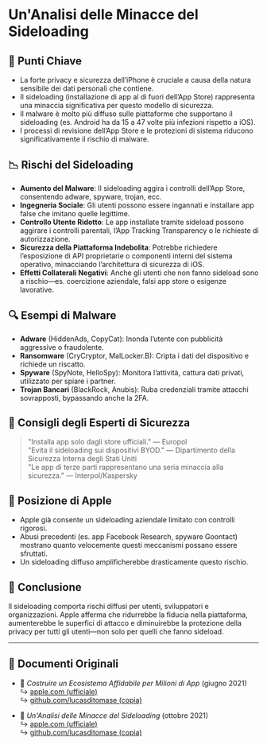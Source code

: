 # Un'Analisi delle Minacce del Sideloading  

## 📌 Punti Chiave  

- La forte privacy e sicurezza dell’iPhone è cruciale a causa della natura sensibile dei dati personali che contiene.  
- Il sideloading (installazione di app al di fuori dell’App Store) rappresenta una minaccia significativa per questo modello di sicurezza.  
- Il malware è molto più diffuso sulle piattaforme che supportano il sideloading (es. Android ha da 15 a 47 volte più infezioni rispetto a iOS).  
- I processi di revisione dell’App Store e le protezioni di sistema riducono significativamente il rischio di malware.  

## 📉 Rischi del Sideloading  

- **Aumento del Malware**: Il sideloading aggira i controlli dell’App Store, consentendo adware, spyware, trojan, ecc.  
- **Ingegneria Sociale**: Gli utenti possono essere ingannati e installare app false che imitano quelle legittime.  
- **Controllo Utente Ridotto**: Le app installate tramite sideload possono aggirare i controlli parentali, l’App Tracking Transparency o le richieste di autorizzazione.  
- **Sicurezza della Piattaforma Indebolita**: Potrebbe richiedere l’esposizione di API proprietarie o componenti interni del sistema operativo, minacciando l’architettura di sicurezza di iOS.  
- **Effetti Collaterali Negativi**: Anche gli utenti che non fanno sideload sono a rischio—es. coercizione aziendale, falsi app store o esigenze lavorative.  

## 🔍 Esempi di Malware  

- **Adware** (HiddenAds, CopyCat): Inonda l’utente con pubblicità aggressive o fraudolente.  
- **Ransomware** (CryCryptor, MalLocker.B): Cripta i dati del dispositivo e richiede un riscatto.  
- **Spyware** (SpyNote, HelloSpy): Monitora l’attività, cattura dati privati, utilizzato per spiare i partner.  
- **Trojan Bancari** (BlackRock, Anubis): Ruba credenziali tramite attacchi sovrapposti, bypassando anche la 2FA.  

## 🧠 Consigli degli Esperti di Sicurezza  

> "Installa app solo dagli store ufficiali." — Europol  
> "Evita il sideloading sui dispositivi BYOD." — Dipartimento della Sicurezza Interna degli Stati Uniti  
> "Le app di terze parti rappresentano una seria minaccia alla sicurezza." — Interpol/Kaspersky  

## 🚫 Posizione di Apple  

- Apple già consente un sideloading aziendale limitato con controlli rigorosi.  
- Abusi precedenti (es. app Facebook Research, spyware Goontact) mostrano quanto velocemente questi meccanismi possano essere sfruttati.  
- Un sideloading diffuso amplificherebbe drasticamente questo rischio.  

## 📎 Conclusione  

Il sideloading comporta rischi diffusi per utenti, sviluppatori e organizzazioni. Apple afferma che ridurrebbe la fiducia nella piattaforma, aumenterebbe le superfici di attacco e diminuirebbe la protezione della privacy per tutti gli utenti—non solo per quelli che fanno sideload.  

---  

## 📄 Documenti Originali  

- 🧷 *Costruire un Ecosistema Affidabile per Milioni di App* (giugno 2021)  
  ↪️ [apple.com (ufficiale)](https://www.apple.com/privacy/docs/Building_a_Trusted_Ecosystem_for_Millions_of_Apps.pdf)  
  ↪️ [github.com/lucasditomase (copia)](https://github.com/lucasditomase/app-restrictions/blob/main/summary.pdf)  

- 🧷 *Un'Analisi delle Minacce del Sideloading* (ottobre 2021)  
  ↪️ [apple.com (ufficiale)](https://www.apple.com/privacy/docs/Building_a_Trusted_Ecosystem_for_Millions_of_Apps_A_Threat_Analysis_of_Sideloading.pdf)  
  ↪️ [github.com/lucasditomase (copia)](https://github.com/lucasditomase/app-restrictions/blob/main/threat-analysis.pdf)  

